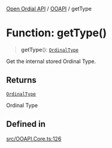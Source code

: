 [Open Ordial API](../../README.md) / [OOAPI](../README.md) / getType

# Function: getType()

> **getType**(): [`OrdinalType`](../enumerations/OrdinalType.md)

Get the internal stored Ordinal Type.

## Returns

[`OrdinalType`](../enumerations/OrdinalType.md)

Ordinal Type

## Defined in

[src/OOAPI.Core.ts:126](https://github.com/open-ordinal/open-ordinal-api/blob/70e118e56492403aed907a3616034144dfc18228/src/OOAPI.Core.ts#L126)
